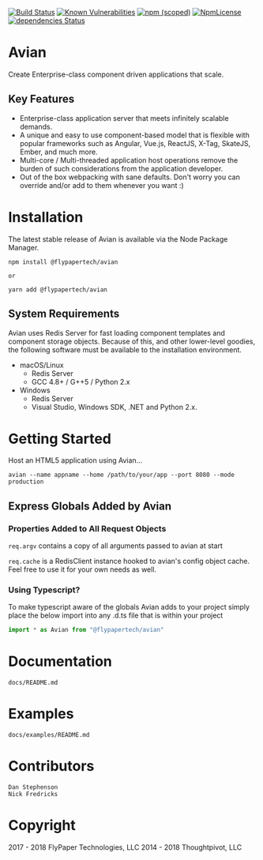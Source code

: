 [![Build Status](https://travis-ci.org/flypapertech/avian.svg?branch=master)](https://travis-ci.org/flypapertech/avian)
[![Known Vulnerabilities](https://snyk.io/test/github/flypapertech/avian/badge.svg)](https://snyk.io/test/github/flypapertech/avian)
[![npm (scoped)](https://img.shields.io/npm/v/@flypapertech/avian.svg)](https://www.npmjs.com/package/@flypapertech/avian)
[![NpmLicense](https://img.shields.io/npm/l/@flypapertech/avian.svg)](https://github.com/flypapertech/avian/blob/master/LICENSE)
[![dependencies Status](https://david-dm.org/flypapertech/avian/status.svg)](https://david-dm.org/flypapertech/avian)

# Avian
Create Enterprise-class component driven applications that scale.

## Key Features
- Enterprise-class application server that meets infinitely scalable demands.
- A unique and easy to use component-based model that is flexible with popular
frameworks such as Angular, Vue.js, ReactJS, X-Tag, SkateJS, Ember, and much more.
- Multi-core / Multi-threaded application host operations remove the burden of such considerations from the application developer.
- Out of the box webpacking with sane defaults.  Don't worry you can override and/or add to them whenever you want :)

# Installation
The latest stable release of Avian is available via the Node Package Manager.

```
npm install @flypapertech/avian

or

yarn add @flypapertech/avian
```

## System Requirements
Avian uses Redis Server for fast loading component templates and component storage objects. Because of this, and other lower-level goodies, the following software must be available to the installation environment.

- macOS/Linux
    - Redis Server
    - GCC 4.8+ / G++5 / Python 2.x
- Windows
    - Redis Server
    - Visual Studio, Windows SDK, .NET and Python 2.x.

# Getting Started
Host an HTML5 application using Avian...

    avian --name appname --home /path/to/your/app --port 8080 --mode production

## Express Globals Added by Avian
### Properties Added to All Request Objects
`req.argv` contains a copy of all arguments passed to avian at start

`req.cache` is a RedisClient instance hooked to avian's config object cache. Feel free to use it for your own needs as well.

### Using Typescript?
To make typescript aware of the globals Avian adds to your project simply place the below import into any .d.ts file that is within your project
```typescript
import * as Avian from "@flypapertech/avian"
```

# Documentation
    docs/README.md

# Examples
    docs/examples/README.md

# Contributors
    Dan Stephenson
    Nick Fredricks

# Copyright
2017 - 2018 FlyPaper Technologies, LLC
2014 - 2018 Thoughtpivot, LLC

